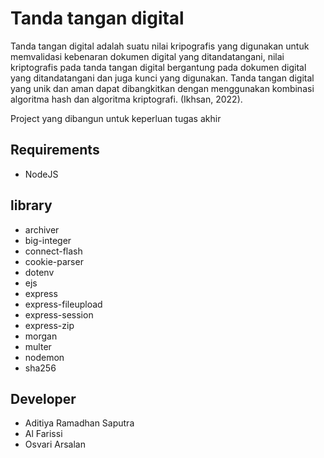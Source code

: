 # Tanda tangan digital

Tanda tangan digital adalah suatu nilai kripografis yang digunakan untuk memvalidasi kebenaran dokumen digital yang ditandatangani, nilai kriptografis pada tanda tangan digital bergantung pada dokumen digital yang ditandatangani dan juga kunci yang digunakan. Tanda tangan digital yang unik dan aman dapat dibangkitkan dengan menggunakan kombinasi algoritma hash dan algoritma kriptografi. (Ikhsan, 2022).

Project yang dibangun untuk keperluan tugas akhir

## Requirements

- NodeJS

## library 

- archiver
- big-integer
- connect-flash
- cookie-parser
- dotenv
- ejs
- express
- express-fileupload
- express-session
- express-zip
- morgan
- multer
- nodemon
- sha256

## Developer
- Aditiya Ramadhan Saputra
- Al Farissi
- Osvari Arsalan
